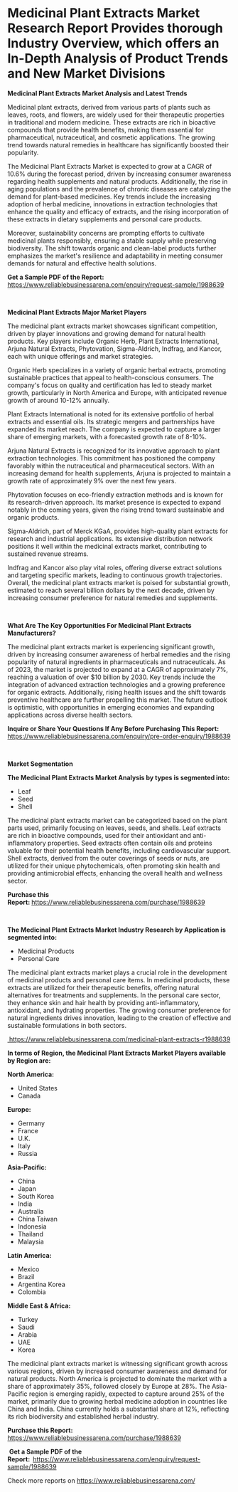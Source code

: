 <p><h1>Medicinal Plant Extracts Market Research Report Provides thorough Industry Overview, which offers an In-Depth Analysis of Product Trends and New Market Divisions</h1></p><p><strong>Medicinal Plant Extracts Market Analysis and Latest Trends</strong></p>
<p><p>Medicinal plant extracts, derived from various parts of plants such as leaves, roots, and flowers, are widely used for their therapeutic properties in traditional and modern medicine. These extracts are rich in bioactive compounds that provide health benefits, making them essential for pharmaceutical, nutraceutical, and cosmetic applications. The growing trend towards natural remedies in healthcare has significantly boosted their popularity.</p><p>The Medicinal Plant Extracts Market is expected to grow at a CAGR of 10.6% during the forecast period, driven by increasing consumer awareness regarding health supplements and natural products. Additionally, the rise in aging populations and the prevalence of chronic diseases are catalyzing the demand for plant-based medicines. Key trends include the increasing adoption of herbal medicine, innovations in extraction technologies that enhance the quality and efficacy of extracts, and the rising incorporation of these extracts in dietary supplements and personal care products.</p><p>Moreover, sustainability concerns are prompting efforts to cultivate medicinal plants responsibly, ensuring a stable supply while preserving biodiversity. The shift towards organic and clean-label products further emphasizes the market's resilience and adaptability in meeting consumer demands for natural and effective health solutions.</p></p>
<p><strong>Get a Sample PDF of the Report:&nbsp;</strong> <a href="https://www.reliablebusinessarena.com/enquiry/request-sample/1988639?utm_campaign=2645&utm_medium=2&utm_source=Github&utm_content=ia&utm_term=08032025&utm_id=medicinal-plant-extracts">https://www.reliablebusinessarena.com/enquiry/request-sample/1988639</a></p>
<p>&nbsp;</p>
<p><strong>Medicinal Plant Extracts Major Market Players</strong></p>
<p><p>The medicinal plant extracts market showcases significant competition, driven by player innovations and growing demand for natural health products. Key players include Organic Herb, Plant Extracts International, Arjuna Natural Extracts, Phytovation, Sigma-Aldrich, Indfrag, and Kancor, each with unique offerings and market strategies.</p><p>Organic Herb specializes in a variety of organic herbal extracts, promoting sustainable practices that appeal to health-conscious consumers. The company's focus on quality and certification has led to steady market growth, particularly in North America and Europe, with anticipated revenue growth of around 10-12% annually.</p><p>Plant Extracts International is noted for its extensive portfolio of herbal extracts and essential oils. Its strategic mergers and partnerships have expanded its market reach. The company is expected to capture a larger share of emerging markets, with a forecasted growth rate of 8-10%.</p><p>Arjuna Natural Extracts is recognized for its innovative approach to plant extraction technologies. This commitment has positioned the company favorably within the nutraceutical and pharmaceutical sectors. With an increasing demand for health supplements, Arjuna is projected to maintain a growth rate of approximately 9% over the next few years.</p><p>Phytovation focuses on eco-friendly extraction methods and is known for its research-driven approach. Its market presence is expected to expand notably in the coming years, given the rising trend toward sustainable and organic products.</p><p>Sigma-Aldrich, part of Merck KGaA, provides high-quality plant extracts for research and industrial applications. Its extensive distribution network positions it well within the medicinal extracts market, contributing to sustained revenue streams.</p><p>Indfrag and Kancor also play vital roles, offering diverse extract solutions and targeting specific markets, leading to continuous growth trajectories. Overall, the medicinal plant extracts market is poised for substantial growth, estimated to reach several billion dollars by the next decade, driven by increasing consumer preference for natural remedies and supplements.</p></p>
<p>&nbsp;</p>
<p><strong>What Are The Key Opportunities For Medicinal Plant Extracts Manufacturers?</strong></p>
<p><p>The medicinal plant extracts market is experiencing significant growth, driven by increasing consumer awareness of herbal remedies and the rising popularity of natural ingredients in pharmaceuticals and nutraceuticals. As of 2023, the market is projected to expand at a CAGR of approximately 7%, reaching a valuation of over $10 billion by 2030. Key trends include the integration of advanced extraction technologies and a growing preference for organic extracts. Additionally, rising health issues and the shift towards preventive healthcare are further propelling this market. The future outlook is optimistic, with opportunities in emerging economies and expanding applications across diverse health sectors.</p></p>
<p><strong>Inquire or Share Your Questions If Any Before Purchasing This Report:</strong> <a href="https://www.reliablebusinessarena.com/enquiry/pre-order-enquiry/1988639?utm_campaign=2645&utm_medium=2&utm_source=Github&utm_content=ia&utm_term=08032025&utm_id=medicinal-plant-extracts">https://www.reliablebusinessarena.com/enquiry/pre-order-enquiry/1988639</a></p>
<p>&nbsp;</p>
<p><strong>Market Segmentation</strong></p>
<p><strong>The Medicinal Plant Extracts Market Analysis by types is segmented into:</strong></p>
<p><ul><li>Leaf</li><li>Seed</li><li>Shell</li></ul></p>
<p><p>The medicinal plant extracts market can be categorized based on the plant parts used, primarily focusing on leaves, seeds, and shells. Leaf extracts are rich in bioactive compounds, used for their antioxidant and anti-inflammatory properties. Seed extracts often contain oils and proteins valuable for their potential health benefits, including cardiovascular support. Shell extracts, derived from the outer coverings of seeds or nuts, are utilized for their unique phytochemicals, often promoting skin health and providing antimicrobial effects, enhancing the overall health and wellness sector.</p></p>
<p><strong>Purchase this Report:&nbsp;</strong><a href="https://www.reliablebusinessarena.com/purchase/1988639?utm_campaign=2645&utm_medium=2&utm_source=Github&utm_content=ia&utm_term=08032025&utm_id=medicinal-plant-extracts">https://www.reliablebusinessarena.com/purchase/1988639</a></p>
<p>&nbsp;</p>
<p><strong>The Medicinal Plant Extracts Market Industry Research by Application is segmented into:</strong></p>
<p><ul><li>Medicinal Products</li><li>Personal Care</li></ul></p>
<p><p>The medicinal plant extracts market plays a crucial role in the development of medicinal products and personal care items. In medicinal products, these extracts are utilized for their therapeutic benefits, offering natural alternatives for treatments and supplements. In the personal care sector, they enhance skin and hair health by providing anti-inflammatory, antioxidant, and hydrating properties. The growing consumer preference for natural ingredients drives innovation, leading to the creation of effective and sustainable formulations in both sectors.</p></p>
<p><a href="https://www.reliablebusinessarena.com/medicinal-plant-extracts-r1988639?utm_campaign=2645&utm_medium=2&utm_source=Github&utm_content=ia&utm_term=08032025&utm_id=medicinal-plant-extracts">&nbsp;https://www.reliablebusinessarena.com/medicinal-plant-extracts-r1988639</a></p>
<p><strong>In terms of Region, the Medicinal Plant Extracts Market Players available by Region are:</strong></p>
<p>
    <p> <strong> North America: </strong>
        <ul>
            <li>United States</li>
            <li>Canada</li>
        </ul>
        </p> 
    <p> <strong> Europe: </strong>
        <ul>
            <li>Germany</li>
            <li>France</li>
            <li>U.K.</li>
            <li>Italy</li>
            <li>Russia</li>
        </ul>
        </p> 
    <p> <strong> Asia-Pacific: </strong>
        <ul>
            <li>China</li>
            <li>Japan</li>
            <li>South Korea</li>
            <li>India</li>
            <li>Australia</li>
            <li>China Taiwan</li>
            <li>Indonesia</li>
            <li>Thailand</li>
            <li>Malaysia</li>
        </ul>
        </p> 
    <p> <strong> Latin America: </strong>
        <ul>
            <li>Mexico</li>
            <li>Brazil</li>
            <li>Argentina Korea</li>
            <li>Colombia</li>
        </ul>
        </p> 
    <p> <strong> Middle East & Africa: </strong>
        <ul>
            <li>Turkey</li>
            <li>Saudi</li>
            <li>Arabia</li>
            <li>UAE</li>
            <li>Korea</li>
        </ul>
    </p>
    </p>
<p><p>The medicinal plant extracts market is witnessing significant growth across various regions, driven by increased consumer awareness and demand for natural products. North America is projected to dominate the market with a share of approximately 35%, followed closely by Europe at 28%. The Asia-Pacific region is emerging rapidly, expected to capture around 25% of the market, primarily due to growing herbal medicine adoption in countries like China and India. China currently holds a substantial share at 12%, reflecting its rich biodiversity and established herbal industry.</p></p>
<p><strong>Purchase this Report: </strong><a href="https://www.reliablebusinessarena.com/purchase/1988639?utm_campaign=2645&utm_medium=2&utm_source=Github&utm_content=ia&utm_term=08032025&utm_id=medicinal-plant-extracts">https://www.reliablebusinessarena.com/purchase/1988639</a></p>
<p>&nbsp;<strong>Get a Sample PDF of the Report:&nbsp;&nbsp;</strong><a href="https://www.reliablebusinessarena.com/enquiry/request-sample/1988639?utm_campaign=2645&utm_medium=2&utm_source=Github&utm_content=ia&utm_term=08032025&utm_id=medicinal-plant-extracts">https://www.reliablebusinessarena.com/enquiry/request-sample/1988639</a></p>
<p><strong></strong></p>
<p>Check more reports on <a href="https://www.reliablebusinessarena.com/?utm_campaign=2645&utm_medium=2&utm_source=Github&utm_content=ia&utm_term=08032025&utm_id=medicinal-plant-extracts">https://www.reliablebusinessarena.com/</a></p>
